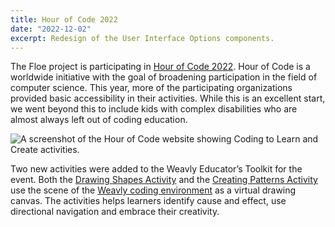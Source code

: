 ```yaml
---
title: Hour of Code 2022
date: "2022-12-02"
excerpt: Redesign of the User Interface Options components.
---
```


The Floe project is participating in [Hour of Code 2022](https://hourofcode.com/ca/learn).
Hour of Code is a worldwide initiative with the goal of broadening participation in the
field of computer science. This year, more of the participating organizations provided
basic accessibility in their activities. While this is an excellent start, we went beyond
this to include kids with complex disabilities who are almost always left out of
coding education.

<img src="/news/images/HourOfCode.png"
alt="A screenshot of the Hour of Code website showing Coding to Learn and Create activities.">

Two new activities were added to the Weavly Educator’s Toolkit for the event. Both the
[Drawing Shapes Activity](https://weavly.org/learn/activities/drawing-shapes/) and the
[Creating Patterns Activity](https://weavly.org/learn/activities/creating-patterns/) use
the scene of the [Weavly coding environment](https://create.weavly.org) as a virtual
drawing canvas. The activities helps learners identify cause and effect, use
directional navigation and embrace their creativity.
